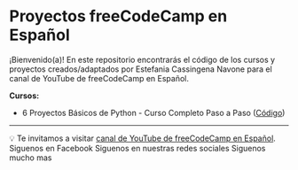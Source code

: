 # Proyectos freeCodeCamp en Español

¡Bienvenido(a)! En este repositorio encontrarás el código de los cursos y proyectos creados/adaptados por Estefania Cassingena Navone para el canal de YouTube de freeCodeCamp en Español.

**Cursos:**

* 6 Proyectos Básicos de Python - Curso Completo Paso a Paso ([Código](https://github.com/estefaniacn/freecodecamp-proyectos-youtube/tree/main/6-proyectos-basicos-python))

-----


💡 Te invitamos a visitar [canal de YouTube de freeCodeCamp en Español](https://www.youtube.com/freecodecampespanol).
Siguenos en Facebook
Siguenos en nuestras redes sociales
Siguenos mucho mas